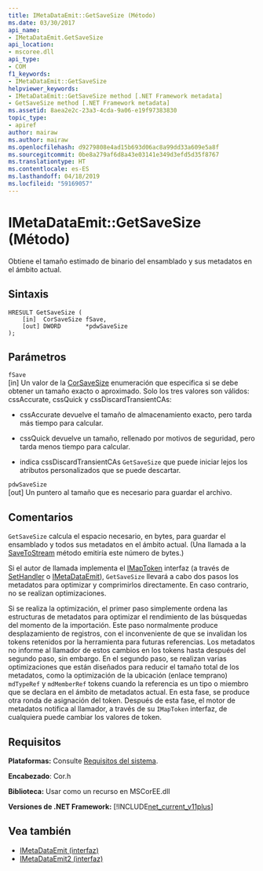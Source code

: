 ```yaml
---
title: IMetaDataEmit::GetSaveSize (Método)
ms.date: 03/30/2017
api_name:
- IMetaDataEmit.GetSaveSize
api_location:
- mscoree.dll
api_type:
- COM
f1_keywords:
- IMetaDataEmit::GetSaveSize
helpviewer_keywords:
- IMetaDataEmit::GetSaveSize method [.NET Framework metadata]
- GetSaveSize method [.NET Framework metadata]
ms.assetid: 8aea2e2c-23a3-4cda-9a06-e19f97383830
topic_type:
- apiref
author: mairaw
ms.author: mairaw
ms.openlocfilehash: d9279808e4ad15b693d06ac8a99dd33a609e5a8f
ms.sourcegitcommit: 0be8a279af6d8a43e03141e349d3efd5d35f8767
ms.translationtype: HT
ms.contentlocale: es-ES
ms.lasthandoff: 04/18/2019
ms.locfileid: "59169057"
---
```

# <a name="imetadataemitgetsavesize-method"></a>IMetaDataEmit::GetSaveSize (Método)
Obtiene el tamaño estimado de binario del ensamblado y sus metadatos en el ámbito actual.  
  
## <a name="syntax"></a>Sintaxis  
  
```  
HRESULT GetSaveSize (  
    [in]  CorSaveSize fSave,  
    [out] DWORD       *pdwSaveSize  
);  
```  
  
## <a name="parameters"></a>Parámetros  
 `fSave`  
 [in] Un valor de la [CorSaveSize](../../../../docs/framework/unmanaged-api/metadata/corsavesize-enumeration.md) enumeración que especifica si se debe obtener un tamaño exacto o aproximado. Solo los tres valores son válidos: cssAccurate, cssQuick y cssDiscardTransientCAs:  
  
-   cssAccurate devuelve el tamaño de almacenamiento exacto, pero tarda más tiempo para calcular.  
  
-   cssQuick devuelve un tamaño, rellenado por motivos de seguridad, pero tarda menos tiempo para calcular.  
  
-   indica cssDiscardTransientCAs `GetSaveSize` que puede iniciar lejos los atributos personalizados que se puede descartar.  
  
 `pdwSaveSize`  
 [out] Un puntero al tamaño que es necesario para guardar el archivo.  
  
## <a name="remarks"></a>Comentarios  
 `GetSaveSize` calcula el espacio necesario, en bytes, para guardar el ensamblado y todos sus metadatos en el ámbito actual. (Una llamada a la [SaveToStream](../../../../docs/framework/unmanaged-api/metadata/imetadataemit-savetostream-method.md) método emitiría este número de bytes.)  
  
 Si el autor de llamada implementa el [IMapToken](../../../../docs/framework/unmanaged-api/metadata/imaptoken-interface.md) interfaz (a través de [SetHandler](../../../../docs/framework/unmanaged-api/metadata/imetadataemit-sethandler-method.md) o [IMetaDataEmit](../../../../docs/framework/unmanaged-api/metadata/imetadataemit-merge-method.md)), `GetSaveSize` llevará a cabo dos pasos los metadatos para optimizar y comprimirlos directamente. En caso contrario, no se realizan optimizaciones.  
  
 Si se realiza la optimización, el primer paso simplemente ordena las estructuras de metadatos para optimizar el rendimiento de las búsquedas del momento de la importación. Este paso normalmente produce desplazamiento de registros, con el inconveniente de que se invalidan los tokens retenidos por la herramienta para futuras referencias. Los metadatos no informe al llamador de estos cambios en los tokens hasta después del segundo paso, sin embargo. En el segundo paso, se realizan varias optimizaciones que están diseñados para reducir el tamaño total de los metadatos, como la optimización de la ubicación (enlace temprano) `mdTypeRef` y `mdMemberRef` tokens cuando la referencia es un tipo o miembro que se declara en el ámbito de metadatos actual. En esta fase, se produce otra ronda de asignación del token. Después de esta fase, el motor de metadatos notifica al llamador, a través de su `IMapToken` interfaz, de cualquiera puede cambiar los valores de token.  
  
## <a name="requirements"></a>Requisitos  
 **Plataformas:** Consulte [Requisitos del sistema](../../../../docs/framework/get-started/system-requirements.md).  
  
 **Encabezado**: Cor.h  
  
 **Biblioteca:** Usar como un recurso en MSCorEE.dll  
  
 **Versiones de .NET Framework:** [!INCLUDE[net_current_v11plus](../../../../includes/net-current-v11plus-md.md)]  
  
## <a name="see-also"></a>Vea también

- [IMetaDataEmit (interfaz)](../../../../docs/framework/unmanaged-api/metadata/imetadataemit-interface.md)
- [IMetaDataEmit2 (interfaz)](../../../../docs/framework/unmanaged-api/metadata/imetadataemit2-interface.md)
